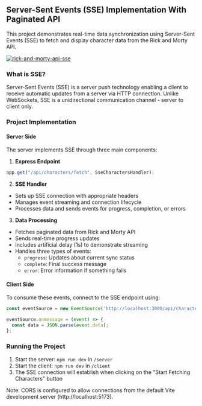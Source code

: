## Server-Sent Events (SSE) Implementation With Paginated API

This project demonstrates real-time data synchronization using Server-Sent Events (SSE) to fetch and display character data from the Rick and Morty API.

[![rick-and-morty-api-sse](https://img.youtube.com/vi/KdQMyvV4aec/0.jpg)](https://www.youtube.com/watch?v=KdQMyvV4aec)


### What is SSE?

Server-Sent Events (SSE) is a server push technology enabling a client to receive automatic updates from a server via HTTP connection. Unlike WebSockets, SSE is a unidirectional communication channel - server to client only.

### Project Implementation

#### Server Side
The server implements SSE through three main components:

1. **Express Endpoint**
```typescript
app.get("/api/characters/fetch", SseCharactersHandler);
```

2. **SSE Handler**
- Sets up SSE connection with appropriate headers
- Manages event streaming and connection lifecycle
- Processes data and sends events for progress, completion, or errors

3. **Data Processing**
- Fetches paginated data from Rick and Morty API
- Sends real-time progress updates
- Includes artificial delay (1s) to demonstrate streaming
- Handles three types of events:
  - `progress`: Updates about current sync status
  - `complete`: Final success message
  - `error`: Error information if something fails

#### Client Side
To consume these events, connect to the SSE endpoint using:

```typescript
const eventSource = new EventSource('http://localhost:3000/api/characters/fetch');

eventSource.onmessage = (event) => {
  const data = JSON.parse(event.data);
};
```

### Running the Project

1. Start the server: `npm run dev` in `/server`
2. Start the client: `npm run dev` in `/client`
3. The SSE connection will establish when clicking on the "Start Fetching Characters" button

Note: CORS is configured to allow connections from the default Vite development server (http://localhost:5173).
